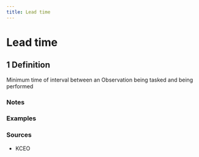 ```yaml
---
title: Lead time
---
```


# Lead time

## 1 Definition

Minimum time of interval between an Observation being tasked and being performed

### Notes 

### Examples 

### Sources
- KCEO